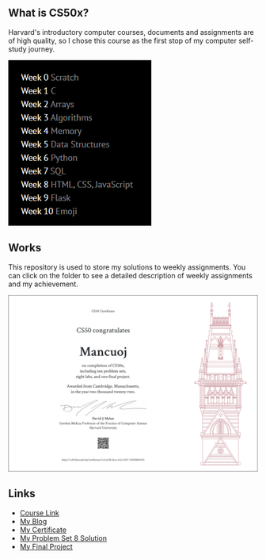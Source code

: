 ## What is CS50x?

Harvard's introductory computer courses, documents and assignments are of high quality, so I chose this course as the first stop of my computer self-study journey.

![cs50](images/CS50.png)

## Works

This repository is used to store my solutions to weekly assignments. You can click on the folder to see a detailed description of weekly assignments and my achievement.

![cs50x](images/CS50x.png)

## Links

- [Course Link](https://cs50.harvard.edu/x/2022/)
- [My Blog](https://mancuoj.vercel.app/cs50x)
- [My Certificate](https://certificates.cs50.io/1c5ca55b-bcec-4c2a-92f1-76ff3b084435)
- [My Problem Set 8 Solution](https://pset8.netlify.app/)
- [My Final Project](https://github.com/mancuoj/tower-defense)